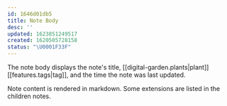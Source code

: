 ```yaml
---
id: 1646d01db5
title: Note Body
desc: ''
updated: 1623851249517
created: 1620505728158
status: "\U0001F33F"
---
```

The note body displays the note's title, [[digital-garden.plants|plant]] [[features.tags|tag]], and the time the note was last updated.

Note content is rendered in markdown. Some extensions are listed in the children notes.

